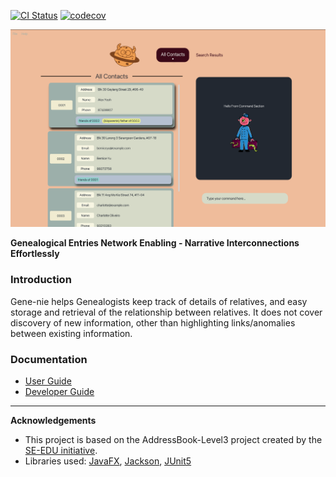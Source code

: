 [![CI Status](https://github.com/AY2324S2-CS2103T-T11-1/tp/workflows/Java%20CI/badge.svg)](https://github.com/AY2324S2-CS2103T-T11-1/tp/actions) [![codecov](https://codecov.io/gh/AY2324S2-CS2103T-T11-1/tp/graph/badge.svg?token=adCrBd42f9)](https://codecov.io/gh/AY2324S2-CS2103T-T11-1/tp)

![Ui](docs/images/Ui.png)

**Genealogical Entries Network Enabling - Narrative Interconnections Effortlessly**
### Introduction
Gene-nie helps Genealogists keep track of details of relatives, and easy storage and retrieval of the relationship between relatives. It does not cover discovery of new information, other than highlighting links/anomalies between existing information.
### Documentation
- [User Guide](https://github.com/AY2324S2-CS2103T-T11-1/tp/blob/master/docs/UserGuide.md)
- [Developer Guide](https://github.com/AY2324S2-CS2103T-T11-1/tp/blob/master/docs/DeveloperGuide.md)
---
**Acknowledgements**
* This project is based on the AddressBook-Level3 project created by the [SE-EDU initiative](https://se-education.org).
* Libraries used: [JavaFX](https://openjfx.io/), [Jackson](https://github.com/FasterXML/jackson), [JUnit5](https://github.com/junit-team/junit5)




